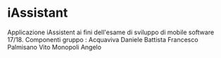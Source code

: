 # iAssistant

Applicazione iAssistent ai fini dell'esame di sviluppo di mobile software 17/18. Componenti gruppo : Acquaviva Daniele Battista Francesco Palmisano Vito Monopoli Angelo
